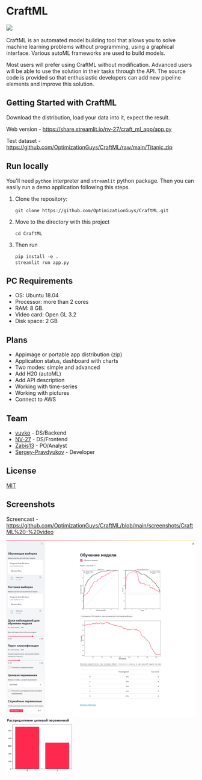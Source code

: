 # CraftML

![](https://github.com/vuvko/CraftML/blob/main/CraftML-logo.png)

CraftML is an automated model building tool that allows you to solve machine learning problems without programming, using a graphical interface. Various autoML frameworks are used to build models.

Most users will prefer using CraftML without modification. Advanced users will be able to use the solution in their tasks through the API. The source code is provided so that enthusiastic developers can add new pipeline elements and improve this solution. 

## Getting Started with CraftML

Download the distribution, load your data into it, expect the result.

Web version - https://share.streamlit.io/nv-27/craft_ml_app/app.py

Test dataset - https://github.com/OptimizationGuys/CraftML/raw/main/Titanic.zip

## Run locally

You'll need `python` interpreter and `streamlit` python package.
Then you can easily run a demo application following this steps.

1. Clone the repository:
    ```
    git clone https://github.com/OptimizationGuys/CraftML.git
    ```

2. Move to the directory with this project
    ```
    cd CraftML
    ```
3. Then run
    ```
    pip install -e .
    streamlit run app.py
    ```


## PC Requirements
* OS: Ubuntu 18.04
* Processor: more than 2 cores
* RAM: 8 GB.
* Video card: Open GL 3.2
* Disk space: 2 GB

## Plans
* Appimage or portable app distribution (zip)
* Application status, dashboard with charts
* Two modes: simple and advanced
* Add H20 (autoML)
* Add API description
* Working with time-series
* Working with pictures
* Connect to AWS 


## Team
* [vuvko](https://github.com/vuvko) - DS/Backend
* [NV-27](https://github.com/NV-27) - DS/Frontend 
* [Zabis13](https://github.com/Zabis13) - PO/Analyst 
* [Sergey-Pravdyukov](https://github.com/Sergey-Pravdyukov) - Developer 

## License
[MIT](https://choosealicense.com/licenses/mit/)


## Screenshots
Screencast - https://github.com/OptimizationGuys/CraftML/blob/main/screenshots/CraftML%20-%20video

<img src="screenshots/full_app.png" width="800">
<img src="screenshots/target_distrib.png" height="150">

